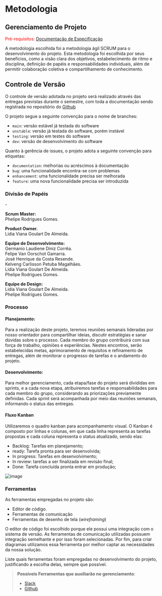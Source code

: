
# Metodologia

## Gerenciamento de Projeto

<span style="color:red">Pré-requisitos: <a href="2-Especificação do Projeto.md"> Documentação de Especificação</a></span>

A metodologia escolhida foi a metodologia ágil SCRUM para o desenvolvimento do projeto. Esta metodologia foi escolhida por seus benefícios, como a visão clara dos objetivos, estabelecimento de ritmo e disciplina, definição de papéis e responsabilidades individuais, além de permitir colaboração coletiva e compartilhamento de conhecimento.

## Controle de Versão

O controle de versão adotada no projeto será realizado através das entregas previstas durante o semestre, com toda a documentação sendo registrada no repositório do [Github]([https://github.com](https://github.com/ICEI-PUC-Minas-PMV-ADS/PMV-ADS-2024-1-E2-IntApp-Proj-T3-Grupo2-Padrin.ly))

O projeto segue a seguinte convenção para o nome de branches:

- `main`: versão estável já testada do software
- `unstable`: versão já testada do software, porém instável
- `testing`: versão em testes do software
- `dev`: versão de desenvolvimento do software

Quanto à gerência de issues, o projeto adota a seguinte convenção para
etiquetas:

- `documentation`: melhorias ou acréscimos à documentação
- `bug`: uma funcionalidade encontra-se com problemas
- `enhancement`: uma funcionalidade precisa ser melhorada
- `feature`: uma nova funcionalidade precisa ser introduzida

### Divisão de Papéis

-**<p>Scrum Master:<br>**
Phelipe Rodrigues Gomes.<br>

**Product Owner.<br>**
Lidia Viana Goulart De Almeida.<br>

**Equipe de Desenvolvimento:<br>**
Germanio Laudiene Diniz Corrêa.<br>
Felipe Van Oorschot Gamarra.<br>
José Henrique da Costa Resende.<br>
Kelveng Carlisson Petuba Magalhães.<br>
Lidia Viana Goulart De Almeida.<br>
Phelipe Rodrigues Gomes.<br>

**Equipe de Design:<br>**
Lidia Viana Goulart De Almeida.<br>
Phelipe Rodrigues Gomes.<br>


### Processo

#### Planejamento:
Para a realização deste projeto, teremos reuniões semanais lideradas por nosso orientador para compartilhar ideias, discutir estratégias e sanar dúvidas sobre o processo. Cada membro do grupo contribuirá com sua força de trabalho, opiniões e experiências. Nestes encontros, serão estabelecidas metas, aprimoramento de requisitos e refinamento de entregas, além de monitorar o progresso de tarefas e o andamento do projeto.

#### Desenvolvimento:
Para melhor gerenciamento, cada etapa/fase do projeto será divididas em sprints, e a cada nova etapa, atribuiremos tarefas e responsabilidades para cada membro do grupo, considerando as priorizações previamente definidas. Cada sprint será acompanhada por meio das reuniões semanais, informando o status das entregas.

#### Fluxo Kanban
Utilizaremos o quadro kanban para acompanhamento visual. O Kanban é composto por linhas e colunas, em que cada linha representa as tarefas propostas e cada coluna representa o status atualizado, sendo elas:

- Backlog: Tarefas em planejamento;
- ready: Tarefa pronta para ser desenvolvida;
- In progress: Tarefas em desenvolvimento;
- In review: tarefas a ser finalizada em revisão final;
- Done: Tarefa concluída pronta entrar em produção;

![image](https://github.com/ICEI-PUC-Minas-PMV-ADS/PMV-ADS-2024-1-E2-IntApp-Proj-T3-Grupo2-Padrin.ly/assets/110932147/ccf9e724-8741-4346-bc80-350c0458b268)


### Ferramentas

As ferramentas empregadas no projeto são:

- Editor de código.
- Ferramentas de comunicação
- Ferramentas de desenho de tela (_wireframing_)

O editor de código foi escolhido porque ele possui uma integração com o
sistema de versão. As ferramentas de comunicação utilizadas possuem
integração semelhante e por isso foram selecionadas. Por fim, para criar
diagramas utilizamos essa ferramenta por melhor captar as
necessidades da nossa solução.

Liste quais ferramentas foram empregadas no desenvolvimento do projeto, justificando a escolha delas, sempre que possível.
 
> **Possíveis Ferramentas que auxiliarão no gerenciamento**: 
> - [Slack](https://slack.com/)
> - [Github](https://github.com/)
